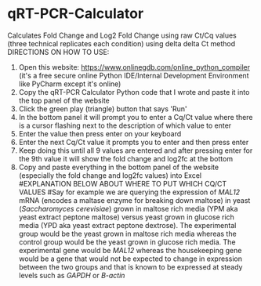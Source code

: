 # qRT-PCR-Calculator
Calculates Fold Change and Log2 Fold Change using raw Ct/Cq values (three technical replicates each condition) using delta delta Ct method
DIRECTIONS ON HOW TO USE:
1. Open this website: https://www.onlinegdb.com/online_python_compiler   (it's a free secure online Python IDE/Internal Development Environment like PyCharm except it's online)
2.  Copy the qRT-PCR Calculator Python code that I wrote and paste it into the top panel of the website 
3.  Click the green play (triangle) button that says 'Run'
4.  In the bottom panel it will prompt you to enter a Cq/Ct value where there is a cursor flashing next to the description of which value to enter
5.  Enter the value then press enter on your keyboard
6.  Enter the next Cq/Ct value it prompts you to enter and then press enter
7.  Keep doing this until all 9 values are entered and after pressing enter for the 9th value it will show the fold change and log2fc at the bottom
8.  Copy and paste everything in the bottom panel of the website (especially the fold change and log2fc values) into Excel 
#EXPLANATION BELOW ABOUT WHERE TO PUT WHICH CQ/CT VALUES 
#Say for example we are querying the expression of _MAL12_ mRNA (encodes a maltase enzyme for breaking down maltose) in yeast (_Saccharomyces cerevisiae_) grown in maltose rich media (YPM aka yeast extract peptone maltose) versus yeast grown in glucose rich media (YPD aka yeast extract peptone dextrose). The experimental group would be the yeast grown in maltose rich media whereas the control group would be the yeast grown in glucose rich media. The experimental gene would be _MAL12_ whereas the housekeeping gene would be a gene that would not be expected to change in expression between the two groups and that is known to be expressed at steady levels such as _GAPDH_ or _B-actin_
